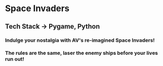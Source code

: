 # Space Invaders

## Tech Stack -> Pygame, Python

### Indulge your nostalgia with AV's re-imagined Space Invaders!

### The rules are the same, laser the enemy ships before your lives run out!




